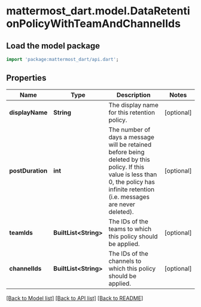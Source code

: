 # mattermost_dart.model.DataRetentionPolicyWithTeamAndChannelIds

## Load the model package
```dart
import 'package:mattermost_dart/api.dart';
```

## Properties
Name | Type | Description | Notes
------------ | ------------- | ------------- | -------------
**displayName** | **String** | The display name for this retention policy. | [optional] 
**postDuration** | **int** | The number of days a message will be retained before being deleted by this policy. If this value is less than 0, the policy has infinite retention (i.e. messages are never deleted).  | [optional] 
**teamIds** | **BuiltList&lt;String&gt;** | The IDs of the teams to which this policy should be applied. | [optional] 
**channelIds** | **BuiltList&lt;String&gt;** | The IDs of the channels to which this policy should be applied. | [optional] 

[[Back to Model list]](../README.md#documentation-for-models) [[Back to API list]](../README.md#documentation-for-api-endpoints) [[Back to README]](../README.md)


